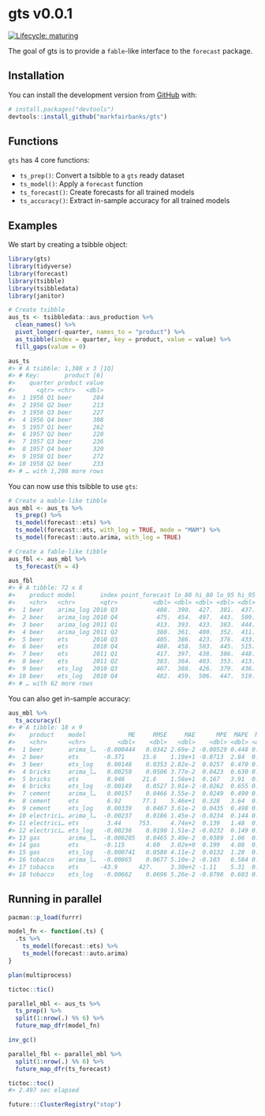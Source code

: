 
<!-- README.md is generated from README.Rmd. Please edit that file -->

# gts v0.0.1

<!-- badges: start -->

[![Lifecycle:
maturing](https://img.shields.io/badge/lifecycle-maturing-blue.svg)](https://www.tidyverse.org/lifecycle/#maturing)
<!-- badges: end -->

The goal of gts is to provide a `fable`-like interface to the `forecast`
package.

## Installation

You can install the development version from
[GitHub](https://github.com/) with:

``` r
# install.packages("devtools")
devtools::install_github("markfairbanks/gts")
```

## Functions

`gts` has 4 core functions:

  - `ts_prep()`: Convert a tsibble to a `gts` ready dataset
  - `ts_model()`: Apply a `forecast` function
  - `ts_forecast()`: Create forecasts for all trained models
  - `ts_accuracy()`: Extract in-sample accuracy for all trained models

## Examples

We start by creating a tsibble object:

``` r
library(gts)
library(tidyverse)
library(forecast)
library(tsibble)
library(tsibbledata)
library(janitor)

# Create tsibble
aus_ts <- tsibbledata::aus_production %>%
  clean_names() %>%
  pivot_longer(-quarter, names_to = "product") %>%
  as_tsibble(index = quarter, key = product, value = value) %>%
  fill_gaps(value = 0)

aus_ts
#> # A tsibble: 1,308 x 3 [1Q]
#> # Key:       product [6]
#>    quarter product value
#>      <qtr> <chr>   <dbl>
#>  1 1956 Q1 beer      284
#>  2 1956 Q2 beer      213
#>  3 1956 Q3 beer      227
#>  4 1956 Q4 beer      308
#>  5 1957 Q1 beer      262
#>  6 1957 Q2 beer      228
#>  7 1957 Q3 beer      236
#>  8 1957 Q4 beer      320
#>  9 1958 Q1 beer      272
#> 10 1958 Q2 beer      233
#> # … with 1,298 more rows
```

You can now use this tsibble to use `gts`:

``` r
# Create a mable-like tibble
aus_mbl <- aus_ts %>%
  ts_prep() %>%
  ts_model(forecast::ets) %>%
  ts_model(forecast::ets, with_log = TRUE, mode = "MAM") %>%
  ts_model(forecast::auto.arima, with_log = TRUE)

# Create a fable-like tibble
aus_fbl <- aus_mbl %>%
  ts_forecast(h = 4)

aus_fbl
#> # A tibble: 72 x 8
#>    product model       index point_forecast lo_80 hi_80 lo_95 hi_95
#>    <chr>   <chr>       <qtr>          <dbl> <dbl> <dbl> <dbl> <dbl>
#>  1 beer    arima_log 2010 Q3           408.  390.  427.  381.  437.
#>  2 beer    arima_log 2010 Q4           475.  454.  497.  443.  509.
#>  3 beer    arima_log 2011 Q1           413.  393.  433.  383.  444.
#>  4 beer    arima_log 2011 Q2           380.  361.  400.  352.  411.
#>  5 beer    ets       2010 Q3           405.  386.  423.  376.  433.
#>  6 beer    ets       2010 Q4           480.  458.  503.  445.  515.
#>  7 beer    ets       2011 Q1           417.  397.  438.  386.  448.
#>  8 beer    ets       2011 Q2           383.  364.  403.  353.  413.
#>  9 beer    ets_log   2010 Q3           407.  388.  426.  379.  436.
#> 10 beer    ets_log   2010 Q4           482.  459.  506.  447.  519.
#> # … with 62 more rows
```

You can also get in-sample accuracy:

``` r
aus_mbl %>%
  ts_accuracy()
#> # A tibble: 18 x 9
#>    product    model            ME     RMSE     MAE      MPE  MAPE  MASE     ACF1
#>    <chr>      <chr>         <dbl>    <dbl>   <dbl>    <dbl> <dbl> <dbl>    <dbl>
#>  1 beer       arima_l…  -0.000444   0.0342 2.69e-2 -0.00529 0.448 0.724  0.0194 
#>  2 beer       ets       -0.371     15.6    1.19e+1 -0.0713  2.84  0.765 -0.178  
#>  3 beer       ets_log    0.00148    0.0353 2.82e-2  0.0257  0.470 0.759 -0.156  
#>  4 bricks     arima_l…   0.00250    0.0506 3.77e-2  0.0423  0.630 0.434  0.0806 
#>  5 bricks     ets        0.946     21.6    1.58e+1  0.167   3.91  0.446  0.151  
#>  6 bricks     ets_log   -0.00149    0.0527 3.91e-2 -0.0262  0.655 0.451  0.123  
#>  7 cement     arima_l…   0.00157    0.0466 3.55e-2  0.0249  0.490 0.506  0.00539
#>  8 cement     ets        6.92      77.1    5.46e+1  0.328   3.64  0.535 -0.0205 
#>  9 cement     ets_log    0.00339    0.0467 3.61e-2  0.0435  0.498 0.515  0.00761
#> 10 electrici… arima_l…  -0.00237    0.0186 1.45e-2 -0.0234  0.144 0.287 -0.0419 
#> 11 electrici… ets        3.44     753.     4.74e+2  0.139   1.48  0.420 -0.0145 
#> 12 electrici… ets_log   -0.00236    0.0190 1.51e-2 -0.0232  0.149 0.298  0.0367 
#> 13 gas        arima_l…  -0.000205   0.0465 3.40e-2  0.0389  1.06  0.443  0.0112 
#> 14 gas        ets       -0.115      4.60   3.02e+0  0.199   4.08  0.542 -0.0131 
#> 15 gas        ets_log   -0.000741   0.0580 4.11e-2  0.0132  1.28  0.536  0.204  
#> 16 tobacco    arima_l…  -0.00865    0.0677 5.10e-2 -0.103   0.584 0.830 -0.0206 
#> 17 tobacco    ets      -43.9      427.     3.30e+2 -1.11    5.31  0.848  0.127  
#> 18 tobacco    ets_log   -0.00662    0.0696 5.26e-2 -0.0798  0.603 0.856  0.107
```

## Running in parallel

``` r
pacman::p_load(furrr)

model_fn <- function(.ts) {
  .ts %>%
    ts_model(forecast::ets) %>%
    ts_model(forecast::auto.arima)
}

plan(multiprocess)

tictoc::tic()

parallel_mbl <- aus_ts %>%
  ts_prep() %>%
  split(1:nrow(.) %% 6) %>%
  future_map_dfr(model_fn)

inv_gc()

parallel_fbl <- parallel_mbl %>%
  split(1:nrow(.) %% 6) %>%
  future_map_dfr(ts_forecast)

tictoc::toc()
#> 2.497 sec elapsed

future:::ClusterRegistry("stop")
```
